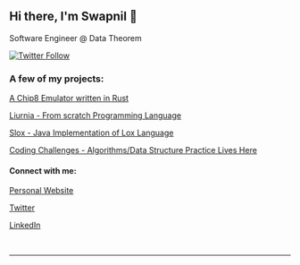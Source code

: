 ## Hi there, I'm Swapnil 👋

Software Engineer @ Data Theorem

[![Twitter Follow](https://img.shields.io/twitter/follow/swapstar?color=1DA1F2&logo=twitter&style=for-the-badge)](https://twitter.com/intent/follow?original_referer=https%3A%2F%2Fgithub.com%2Fswapstar&screen_name=swapstar)

### A few of my projects:

[A Chip8 Emulator written in Rust](https://github.com/chauhanswapnil/rust-chip8)

[Liurnia - From scratch Programming Language](https://github.com/chauhanswapnil/liurnia)

[Slox - Java Implementation of Lox Language](https://github.com/chauhanswapnil/Slox)

[Coding Challenges - Algorithms/Data Structure Practice Lives Here](https://github.com/chauhanswapnil/Coding-Challenges)

#### Connect with me:

[Personal Website][personal]

[Twitter][twitter]

[LinkedIn][linkedin]

<br />

---
[personal]: https://swapnilchauhan.com
[twitter]: https://twitter.com/swapstar
[linkedin]: www.linkedin.com/in/chauhanswapnil
